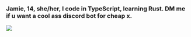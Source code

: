 ### Jamie, 14, she/her, I code in TypeScript, learning Rust. DM me if u want a cool ass discord bot for cheap x.
![](https://www.youtube.com/watch?v=4tZT9dXxD10)
